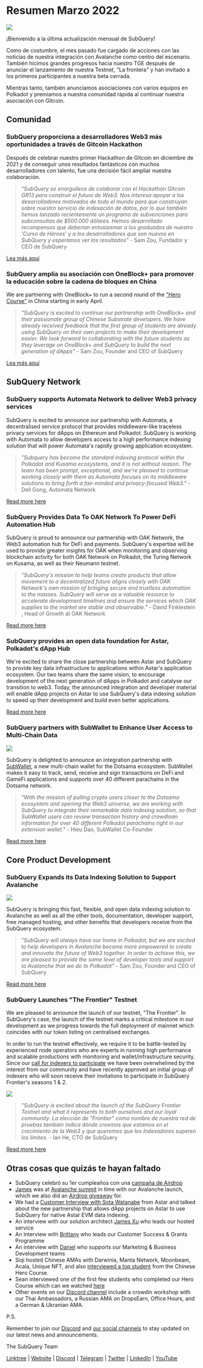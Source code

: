 # Resumen Marzo 2022

![](https://miro.medium.com/max/1400/1*ePGA5YU2NgY-qhQ66xAzcg.png)

¡Bienvenido a la última actualización mensual de SubQuery!

Como de costumbre, el mes pasado fue cargado de acciones con las noticias de nuestra integración con Avalanche como centro del escenario. También hicimos grandes progresos hacia nuestro TGE después de anunciar el lanzamiento de nuestra Testnet, "La frontera" y han invitado a los primeros participantes a nuestra beta cerrada.

Mientras tanto, también anunciamos asociaciones con varios equipos en Polkadot y premiamos a nuestra comunidad rápida al continuar nuestra asociación con Gitcoin.

## Comunidad

### SubQuery proporciona a desarrolladores Web3 más oportunidades a través de Gitcoin Hackathon

Después de celebrar nuestro primer Hackathon de Gitcoin en diciembre de 2021 y de conseguir unos resultados fantásticos con muchos desarrolladores con talento, fue una decisión fácil ampliar nuestra colaboración.

> _"SubQuery se enorgullece de colaborar con el Hackathon Gitcoin GR13 para construir el futuro de Web3. Nos interesa apoyar a los desarrolladores motivados de todo el mundo para que construyan sobre nuestro servicio de indexación de datos, por lo que también hemos lanzado recientemente un programa de subvenciones para subconsultas de $500.000 dólares. Hemos desarrollado recompensas que deberían entusiasmar a los graduados de nuestro 'Curso de Héroes' y a los desarrolladores que son nuevos en SubQuery y esperamos ver los resultados"_ - Sam Zou, Fundador y CEO de SubQuery

[Lea más aquí](../blogs/20220308-gitcoin13-hackathon.md)

### SubQuery amplía su asociación con OneBlock+ para promover la educación sobre la cadena de bloques en China

We are partnering with OneBlock+ to run a second round of the ["Hero Course"](https://doc.subquery.network/academy/herocourse/) in China starting in early April.

> _"SubQuery is excited to continue our partnership with OneBlock+ and their passionate group of Chinese Substrate developers. We have already received feedback that the first group of students are already using SubQuery on their own projects to make their development easier. We look forward to collaborating with the future students as they leverage on OneBlock+ and SubQuery to build the next generation of dApps"_ - Sam Zou, Founder and CEO of SubQuery

[Lea más aquí](../blogs/20220308-oneblock-education.md)

## SubQuery Network

### SubQuery supports Automata Network to deliver Web3 privacy services

SubQuery is excited to announce our partnership with Automata, a decentralised service protocol that provides middleware-like traceless privacy services for dApps on Ethereum and Polkadot. SubQuery is working with Automata to allow developers access to a high performance indexing solution that will power Automata's rapidly growing application ecosystem.

> _"Subquery has become the standard indexing protocol within the Polkadot and Kusama ecosystems, and it is not without reason. The team has been prompt, exceptional, and we're pleased to continue working closely with them as Automata focuses on its middleware solutions to bring forth a fair-minded and privacy-focused Web3."_ - Deli Gong, Automata Network

[Read more here](../customer_announcements/20220317-automata.md)

### SubQuery Provides Data To OAK Network To Power DeFi Automation Hub

SubQuery is proud to announce our partnership with OAK Network, the Web3 automation hub for DeFi and payments. SubQuery's expertise will be used to provide greater insights for OAK when monitoring and observing blockchain activity for both OAK Network on Polkadot, the Turing Network on Kusama, as well as their Neumann testnet.

> _"SubQuery's mission to help teams create products that allow movement to a decentralized future aligns closely with OAK Network's own mission of bringing secure and trustless automation to the masses. SubQuery will serve as a valuable resource to accelerate development timelines and ensure the services which OAK supplies to the market are stable and observable."_ - David Finklestein , Head of Growth at OAK Network

[Read more here](../customer_announcements/20220315-oak-network.md)

### SubQuery provides an open data foundation for Astar, Polkadot's dApp Hub

We're excited to share the close partnership between Astar and SubQuery to provide key data infrastructure to applications within Astar's application ecosystem. Our two teams share the same vision, to encourage development of the next generation of dApps in Polkadot and catalyse our transition to web3. Today, the announced integration and developer material will enable dApp projects on Astar to use SubQuery's data indexing solution to speed up their development and build even better applications.

[Read more here](../customer_announcements/20220302-astar.md)

### SubQuery partners with SubWallet to Enhance User Access to Multi-Chain Data

![](https://miro.medium.com/max/1400/1*2F2Itdhy6CPL0K1OF4flbA.png)

SubQuery is delighted to announce an integration partnership with [SubWallet](https://subwallet.app/), a new multi-chain wallet for the Dotsama ecosystem. SubWallet makes it easy to track, send, receive and sign transactions on DeFi and GameFi applications and supports over 40 different parachains in the Dotsama network.

> _"With the mission of pulling crypto users closer to the Dotsama ecosystem and opening the Web3 universe, we are working with SubQuery to integrate their remarkable data indexing solution, so that SubWallet users can review transaction history and crowdloan information for over 40 different Polkadot parachains right in our extension wallet."_ - Hieu Dao, SubWallet Co-Founder

[Read more here](../customer_announcements/20220331-subwallet.md)

## Core Product Development

### SubQuery Expands its Data Indexing Solution to Support Avalanche

![](https://miro.medium.com/max/1400/1*d4CnfS7YSvAhxcgBEdwCiA.png)

SubQuery is bringing this fast, flexible, and open data indexing solution to Avalanche as well as all the other tools, documentation, developer support, free managed hosting, and other benefits that developers receive from the SubQuery ecosystem.

> _"SubQuery will always have our home in Polkadot, but we are excited to help developers in Avalanche become more empowered to create and innovate the future of Web3 together. In order to achieve this, we are pleased to provide the same level of developer tools and support to Avalanche that we do to Polkadot"_ - Sam Zou, Founder and CEO of SubQuery

[Read more here](../blogs/20220321-avalache.md)

### SubQuery Launches "The Frontier" Testnet

We are pleased to announce the launch of our testnet, "The Frontier". In SubQuery's case, the launch of the testnet marks a critical milestone in our development as we progress towards the full deployment of mainnet which coincides with our token listing on centralised exchanges.

In order to run the testnet effectively, we require it to be battle-tested by experienced node operators who are experts in running high performance and scalable productions with monitoring and wallet/infrastructure security. Since our [call for indexers to participate](../blogs/20211202-indexer-invitation.md) we have been overwhelmed by the interest from our community and have recently approved an initial group of indexers who will soon receive their invitations to participate in SubQuery Frontier's seasons 1 & 2.

![](https://miro.medium.com/max/1400/1*_iqge0IqXriY7Zl0hUKQ3g.png)

> _"SubQuery is excited about the launch of the SubQuery Frontier Testnet and what it represents to both ourselves and our loyal community. La elección de "Frontier" como nombre de nuestra red de pruebas también indica dónde creemos que estamos en el crecimiento de la Web3 y que queremos que los Indexadores superen los límites._ - Ian He, CTO de SubQuery

[Read more here](../blogs/20220330-frontier-testnet.md)

## Otras cosas que quizás te hayan faltado

- SubQuery celebró su 1er cumpleaños con una [campaña de Airdrop](https://gleam.io/leBTF/subquery-1st-birthday-airdrop-)
- [James](https://matchstiq.io/stories/james-bayly-head-of-business-development-at-subquery/) was at [Avalanche summit](https://www.avalanchesummit.com/agenda/speakers/1565739) in time with our Avalanche launch, which we also did an [Airdrop giveaway](https://gleam.io/pPoMH/-subquery-x-avalanche-airdrop-competition) for.
- We had a [Customer Interview with Sota Watanabe](https://www.youtube.com/watch?v=KczSlTcb6aw) from Astar and talked about the new partnership that allows dApp projects on Astar to use SubQuery for native Astar EVM data indexing.
- An interview with our solution architect [James Xu](https://www.youtube.com/watch?v=K-d-3JA5IsA) who leads our hosted service
- An interview with [Brittany](https://www.youtube.com/watch?v=IyKg2Gu2A8g) who leads our Customer Success & Grants Programme
- An interview with [Daniel](https://www.youtube.com/watch?v=meaictYiskI&feature=youtu.be) who supports our Marketing & Business Development teams
- Siqi hosted Chinese AMAs with Darwinia, Manta Network, Moonbeam, Acala, Unique NFT, and also [interviewed a top student](https://www.youtube.com/watch?v=z13w7GmpZWw) from the Chinese Hero Course.
- Sean interviewed one of the first few students who completed our Hero Course which can we watched [here](https://www.youtube.com/watch?v=pItgREDAprc)
- Other events on our [Discord channel](https://discord.com/invite/subquery) include a crowdin workshop with our Thai Ambassadors, a Russian AMA on DropsEarn, Office Hours, and a German & Ukranian AMA.

P.S.

Remember to join our [Discord](https://discord.com/invite/subquery) and [our social channels](https://linktr.ee/subquerynetwork) to stay updated on our latest news and announcements.

The SubQuery Team

[Linktree](https://linktr.ee/subquerynetwork) | [Website](https://subquery.network/) | [Discord](https://discord.com/invite/78zg8aBSMG) | [Telegram](https://t.me/subquerynetwork) | [Twitter](https://twitter.com/subquerynetwork) | [LinkedIn](https://www.linkedin.com/company/subquery) | [YouTube](https://www.youtube.com/channel/UCi1a6NUUjegcLHDFLr7CqLw)
